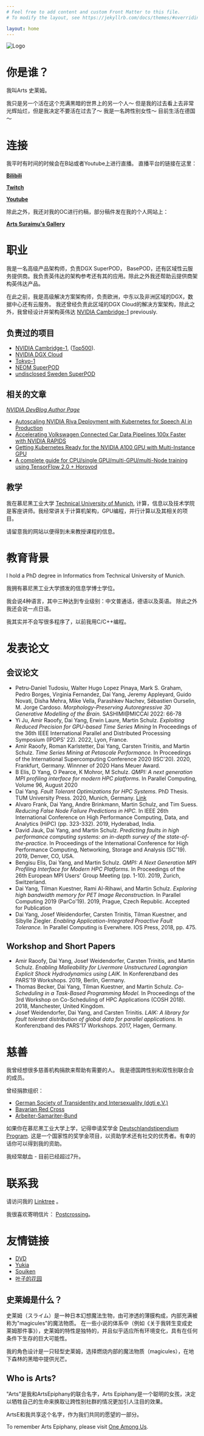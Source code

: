 ```yaml
---
# Feel free to add content and custom Front Matter to this file.
# To modify the layout, see https://jekyllrb.com/docs/themes/#overriding-theme-defaults

layout: home
---
```



![Logo](logo.png)

# 你是谁？

我叫Arts 史莱姆。

我只是另一个活在这个充满黑暗的世界上的另一个人～ 但是我的过去看上去非常光辉灿烂，但是我决定不要活在过去了～
我是一名跨性别女性～ 目前生活在德国～


# 连接

我平时有时间的时候会在B站或者Youtube上进行直播。
直播平台的链接在这里：

[**Bilibili**](https://live.bilibili.com/24385556)

[**Twitch**](https://www.twitch.tv/rimurosuraimu)

[**Youtube**](https://www.youtube.com/channel/UCPm1Ne69YvpcS4P6r-DEQ-A)

除此之外，我还对我的OC进行约稿，部分稿件发在我的个人网站上：

[**Arts Suraimu's Gallery**](https://suraimu.moe)


# 职业

我是一名高级产品架构师，负责DGX SuperPOD， BasePOD，还有区域性云服务提供商。我负责英伟达的架构参考还有其的应用。除此之外我还帮助云提供商架构英伟达产品。 

在此之前，我是高级解决方案架构师，负责欧洲，中东以及非洲区域的DGX，数据中心还有云服务。
我还曾经负责此区域的DGX Cloud的解决方案架构，除此之外，我曾经设计并架构英伟达 [NVIDIA Cambridge-1](https://www.top500.org/system/179960/) previously. 

## 负责过的项目
- [NVIDIA Cambridge-1](https://www.nvidia.com/en-us/industries/healthcare-life-sciences/cambridge-1/), ([Top500](https://www.top500.org/system/179960/)). 
- [NVIDIA DGX Cloud](https://www.nvidia.com/en-us/data-center/dgx-cloud/)
- [Tokyo-1](https://www.hpcwire.com/2023/03/21/nvidia-announces-tokyo-1-generative-ai-supercomputer-amid-gradual-h100-rollout/)
- [NEOM SuperPOD](https://www.neom.com/en-us/newsroom/tonomus-oracle-nvidia) 
- [undisclosed Sweden SuperPOD](https://www.aixia.se/en/cgit-takes-new-order-with-new-customer-value-34-msek/)

## 相关的文章 
*[NVIDIA DevBlog Author Page](https://developer.nvidia.com/blog/author/daiy/)*
- [Autoscaling NVIDIA Riva Deployment with Kubernetes for Speech AI in Production](https://developer.nvidia.com/blog/autoscaling-nvidia-riva-deployment-with-kubernetes-for-speech-ai-in-production/)
- [Accelerating Volkswagen Connected Car Data Pipelines 100x Faster with NVIDIA RAPIDS](https://developer.nvidia.com/blog/accelerating-volkswagen-connected-car-data-pipelines-100x-faster-with-nvidia-rapids/)
- [Getting Kubernetes Ready for the NVIDIA A100 GPU with Multi-Instance GPU](https://developer.nvidia.com/blog/getting-kubernetes-ready-for-the-a100-gpu-with-multi-instance-gpu/)
- [A complete guide for CPU/single GPU/multi-GPU/multi-Node training using TensorFlow 2.0 + Horovod](https://github.com/zenodia/TF2_Workshop)


## 教学

我在慕尼黑工业大学 [Technical University of Munich](www.tum.de), 计算，信息以及技术学院是客座讲师。我经常讲关于计算机架构，GPU编程，并行计算以及其相关的项目。

请留意我的网站以便得到未来教授课程的信息。

# 教育背景

I hold a PhD degree in Informatics from Technical University of Munich. 

我拥有慕尼黑工业大学颁发的信息学博士学位。

我会说4种语言，其中三种达到专业级别：中文普通话，德语以及英语。 除此之外我还会说一点日语。 

我其实并不会写很多程序了，以前我用C/C++编程。

# 发表论文 
## 会议论文
- Petru-Daniel Tudosiu, Walter Hugo Lopez Pinaya, Mark S. Graham, Pedro Borges, Virginia Fernandez, Dai Yang, Jeremy Appleyard, Guido Novati, Disha Mehra, Mike Vella, Parashkev Nachev, Sébastien Ourselin, M. Jorge Cardoso. *Morphology-Preserving Autoregressive 3D Generative Modelling of the Brain.* SASHIMI@MICCAI 2022: 66-78
- Yi Ju, Amir Raoofy, Dai Yang, Erwin Laure, Martin Schulz. *Exploiting Reduced Precision for GPU-based Time Series Mining* In Proceedings of the 36th IEEE International Parallel and Distributed Processing Symposium (IPDPS' 22). 2022, Lyon, France. 
- Amir Raoofy, Roman Karlstetter, Dai Yang, Carsten Trinitis, and Martin Schulz. *Time Series Mining at Petascale Performance.* In Proceedings of the International Supercomputing Conference 2020 (ISC'20). 2020, Frankfurt, Germany. Winnner of 2020 Hans Meuer Award. 
- B Elis, D Yang, O Pearce, K Mohror, M Schulz. *QMPI: A next generation MPI profiling interface for modern HPC platforms.* In Parallel Computing, Volume 96, August 2020
- Dai Yang. *Fault Tolerant Optimizations for HPC Systems.* PhD Thesis. TUM University Press. 2020, Munich, Germany. [Link](https://mediatum.ub.tum.de/1518787)
- Alvaro Frank, Dai Yang, Andre Brinkmann, Martin Schulz, and Tim Suess. *Reducing False Node Failure Predictions in HPC.* In IEEE 26th International Conference on High Performance Computing, Data, and Analytics (HiPC) (pp. 323-332). 2019, Hyderabad, India. 
- David Jauk, Dai Yang, and Martin Schulz. *Predicting faults in high performance computing systems: an in-depth survey of the state-of-the-practice*. In Proceedings of the International Conference for High Performance Computing, Networking, Storage and Analysis (SC'19). 2019, Denver, CO, USA. 
- Bengisu Elis, Dai Yang, and Martin Schulz. *QMPI: A Next Generation MPI Profiling Interface for Modern HPC Platforms.* In Proceedings of the 26th European MPI Users' Group Meeting (pp. 1-10). 2019, Zurich, Switzerland. 
- Dai Yang, Tilman Kuestner, Rami Al-Rihawi, and Martin Schulz. *Exploring high bandwidth memory for PET Image Reconstruction.* In Parallel Computing 2019 (ParCo'19). 2019, Prague, Czech Republic. Accepted for Publication
- Dai Yang, Josef Weidendorfer, Carsten Trinitis, Tilman Kuestner, and Sibylle Ziegler. *Enabling Application-Integrated Proactive Fault Tolerance.* In Parallel Computing is Everwhere. IOS Press, 2018, pp. 475. 

## Workshop and Short Papers
- Amir Raoofy, Dai Yang, Josef Weidendorfer, Carsten Trinitis, and Martin Schulz. *Enabling Malleability for Livermore Unstructured Lagrangian Explicit Shock Hydrodynamics using LAIK.* In Konferenzband des PARS'19 Workshops. 2019, Berlin, Germany.
- Thomas Becker, Dai Yang, Tilman Kuestner, and Martin Schulz. *Co-Scheduling in a Task-Based Programming Model.* In Proceedings of the 3rd Workshop on Co-Scheduling of HPC Applications (COSH 2018). 2018, Manchester, United Kingdom.
- Josef Weidendorfer, Dai Yang, and Carsten Trinitis. *LAIK: A library for fault tolerant distribution of global data for parallel applications.* In Konferenzband des PARS'17 Workshops. 2017, Hagen, Germany. 

# 慈善


我曾经想很多慈善机构捐款来帮助有需要的人。 
我是德国跨性别和双性别联合会的成员。

曾经捐款组织：
- [German Society of Transidentity and Intersexuality (dgti e.V.)](https://dgti.org)
- [Bavarian Red Cross](https://brk.de)
- [Arbeiter-Samariter-Bund](https://asb.de)

如果你在慕尼黑工业大学上学，记得申请奖学金 [Deutschlandstipendium Program](https://www.tum.de/en/studies/fees-and-financial-aid/scholarships/tum-scholarships/deutschlandstipendium). 
这是一个国家性的奖学金项目，以资助学术还有社交的优秀者。有幸的话你可以得到我的资助。 

我经常献血 - 目前已经超过7升。 

# 联系我

请访问我的 [Linktree](https://linktr.ee/artssuraimu) 。

我很喜欢寄明信片： [Postcrossing](https://www.postcrossing.com/user/rimurosuraimu)。 

# 友情链接

- [DVD](https://dvd.moe)
- [Yukia](https://yukiha.live)
- [Souiken](https://blog.raineast.icu/)
- [叶子的花园](https://mskclover.com)

## 史莱姆是什么？

史莱姆（スライム）是一种日本幻想魔法生物，由可渗透的薄膜构成，内部充满被称为"magicules"的魔法物质。
在一些小说的体系中（例如《关于我转生变成史莱姆那件事》），史莱姆的特性是独特的，并且似乎适应所有环境变化，具有在任何条件下生存的巨大可能性。

我的角色设计是一只轻型史莱姆，选择燃烧内部的魔法物质（magicules），在地下森林的黑暗中提供光芒。

## Who is Arts?

"Arts"是我和ArtsEpiphany的联合名字，Arts Epiphany是一个聪明的女孩，决定以牺牲自己的生命来换取让跨性别社群的情况更加引人注目的效果。

ArtsE和我共享这个名字，作为我们共同的愿望的一部分。 






To remember Arts Epiphany, please visit [One Among Us](https://one-among.us/profile/ArtsEpiphany). 
